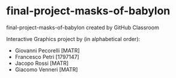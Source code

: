 # final-project-masks-of-babylon
final-project-masks-of-babylon created by GitHub Classroom

Interactive Graphics project by (in alphabetical order):
- Giovanni Pecorelli [MATR]
- Francesco Petri [1797147]
- Jacopo Rossi [MATR]
- Giacomo Venneri [MATR]
